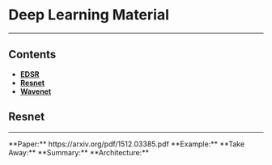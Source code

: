 # Deep Learning Material
<hr>

## Contents
- [**EDSR**](#EDSR)
- [**Resnet**](#Resnet)
- [**Wavenet**](#WWavenet)

## Resnet
<hr>
**Paper:** https://arxiv.org/pdf/1512.03385.pdf
**Example:**
**Take Away:**
**Summary:**
**Architecture:**
